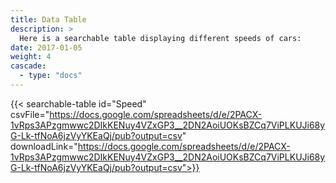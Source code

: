 ```yaml
---
title: Data Table
description: >
  Here is a searchable table displaying different speeds of cars:
date: 2017-01-05
weight: 4
cascade:
  - type: "docs"
---
```


{{< searchable-table id="Speed" csvFile="https://docs.google.com/spreadsheets/d/e/2PACX-1vRps3APzgmwwc2DIkKENuy4VZxGP3__2DN2AoiUOKsBZCq7ViPLKUJi68yG-Lk-tfNoA6jzVyYKEaQj/pub?output=csv" downloadLink="https://docs.google.com/spreadsheets/d/e/2PACX-1vRps3APzgmwwc2DIkKENuy4VZxGP3__2DN2AoiUOKsBZCq7ViPLKUJi68yG-Lk-tfNoA6jzVyYKEaQj/pub?output=csv">}} 

